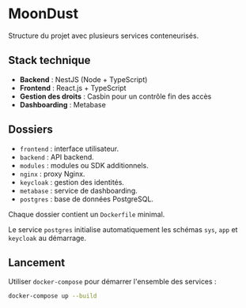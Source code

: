 # MoonDust

Structure du projet avec plusieurs services conteneurisés.

## Stack technique

- **Backend** : NestJS (Node + TypeScript)
- **Frontend** : React.js + TypeScript
- **Gestion des droits** : Casbin pour un contrôle fin des accès
- **Dashboarding** : Metabase

## Dossiers

- `frontend` : interface utilisateur.
- `backend` : API backend.
- `modules` : modules ou SDK additionnels.
- `nginx` : proxy Nginx.
- `keycloak` : gestion des identités.
- `metabase` : service de dashboarding.
- `postgres` : base de données PostgreSQL.

Chaque dossier contient un `Dockerfile` minimal.

Le service `postgres` initialise automatiquement les schémas `sys`, `app` et `keycloak` au démarrage.

## Lancement

Utiliser `docker-compose` pour démarrer l'ensemble des services :

```bash
docker-compose up --build
```
